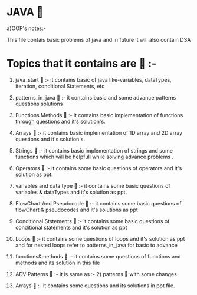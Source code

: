 # JAVA 🚱 

a)OOP's notes:-

This file contais basic problems of java and  in future it will also contain DSA 

# Topics that it contains are  📧 :-

1) java_start 🦖 :-  it  contains basic of java like-variables, dataTypes, iteration, conditional Statements, etc

2) patterns_in_java 🦖  :- it contains basic and some advance patterns questions solutions 

3) Functions Methods 🦖  :-  it contains basic implementation of functions through questions and it's solution's.

4) Arrays 🦖  :-  it contains basic implementation of 1D array and 2D array questions and it's solution's.

5) Strings 🦖  :-  it contains basic implementation of strings and some functions which will be helpfull while solving advance problems .

6) Operators 🦖 :-  it contains some basic questions of operators and it's solution as ppt.

7) variables and data type 🦖 :- it contains some basic questions of variables & dataTypes and it's solution as ppt.


8) FlowChart And Pseudocode 🦖 :- it contains some basic questions of flowChart & pseudocodes and it's solutions as ppt

9) Conditional Ststements 🦖 :- it contains some basic questions of conditional statements and it's solution as ppt

10) Loops 🦖  :- it contains some questions of loops and  it's solution as ppt   and for nested loops refer to patterns_in_java for basic to advance


11) functions&methods 🦖 :-  it contains some questions of functions and methods and its solution in this file

12) ADV Patterns  🦖 :- it is same as :- 2) patterns 🦖 with  some changes

13) Arrays 🦖 :- it contains some questions and its solutions in ppt file.
 
